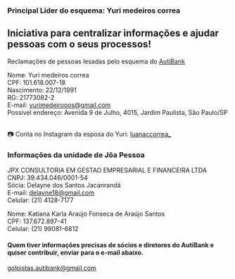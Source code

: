 ### Principal Lider do esquema: Yuri medeiros correa

## Iniciativa para centralizar informações e ajudar pessoas com o seus processos!

Reclamações de pessoas lesadas pelo esquema do [AutiBank](https://www.reclameaqui.com.br/empresa/autibank/)<br />

Nome: Yuri medeiros correa<br />
CPF: 101.618.007-18<br />
Nascimento: 22/12/1991<br />
RG: 21773082-2<br />
E-mail: yurimedeirooos@gmail.com<br />
Possivel endereço: Avenida 9 de Julho, 4015, Jardim Paulista, São Paulo/SP<br /><br />

📷 Conta no Instagram da esposa do Yuri: [luanaccorrea_](https://www.instagram.com/luanaccorrea_)

### Informações da unidade de Jõa Pessoa

JPX CONSULTORIA EM GESTAO EMPRESARIAL E FINANCEIRA LTDA<br />
CNPJ: 39.434.046/0001-54<br />
Sócia: Delayne dos Santos Jacanrandá<br />
E-mail: delayne18@gmail.com<br />
Celular: (21) 4128-7177<br />

Nome:  Katiana Karla Araújo Fonseca de Araújo Santos<br />
CPF: 137.672.897-41<br />
Celular: (21) 99081-6812<br />


#### Quem tiver informações precisas de sócios e diretores do AutiBank e quiser contribuir, enviar para o e-mail abaixo.

golpistas.autibank@gmail.com
